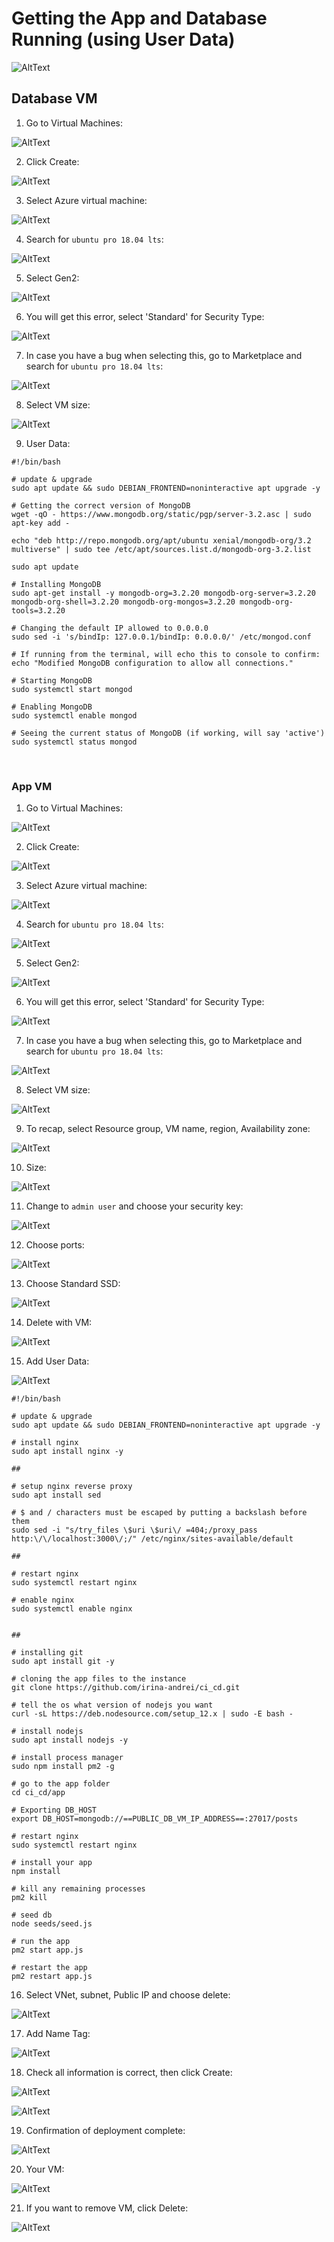 
# Getting the App and Database Running (using User Data)

![AltText](Images/2tier_diagram_azure.png)

## Database VM

1. Go to Virtual Machines:

![AltText](Images/a14.png)

2. Click Create:

![AltText](Images/a15.png)

3. Select Azure virtual machine:

![AltText](Images/a16.png)

4. Search for `ubuntu pro 18.04 lts`:

![AltText](Images/a17.png)

5. Select Gen2:

![AltText](Images/a18.png)

6. You will get this error, select 'Standard' for Security Type:

![AltText](Images/a19.png)

7. In case you have a bug when selecting this, go to Marketplace and search for `ubuntu pro 18.04 lts`:

![AltText](Images/a20_in_case_of_bug.png)

8. Select VM size:

![AltText](Images/a21.png)

9. User Data: 

```shell
#!/bin/bash

# update & upgrade
sudo apt update && sudo DEBIAN_FRONTEND=noninteractive apt upgrade -y

# Getting the correct version of MongoDB
wget -qO - https://www.mongodb.org/static/pgp/server-3.2.asc | sudo apt-key add -

echo "deb http://repo.mongodb.org/apt/ubuntu xenial/mongodb-org/3.2 multiverse" | sudo tee /etc/apt/sources.list.d/mongodb-org-3.2.list

sudo apt update

# Installing MongoDB
sudo apt-get install -y mongodb-org=3.2.20 mongodb-org-server=3.2.20 mongodb-org-shell=3.2.20 mongodb-org-mongos=3.2.20 mongodb-org-tools=3.2.20

# Changing the default IP allowed to 0.0.0.0
sudo sed -i 's/bindIp: 127.0.0.1/bindIp: 0.0.0.0/' /etc/mongod.conf

# If running from the terminal, will echo this to console to confirm:
echo "Modified MongoDB configuration to allow all connections."

# Starting MongoDB
sudo systemctl start mongod

# Enabling MongoDB
sudo systemctl enable mongod

# Seeing the current status of MongoDB (if working, will say 'active')
sudo systemctl status mongod
```

<br>

### App VM

1. Go to Virtual Machines:

![AltText](Images/a14.png)

2. Click Create:

![AltText](Images/a15.png)

3. Select Azure virtual machine:

![AltText](Images/a16.png)

4. Search for `ubuntu pro 18.04 lts`:

![AltText](Images/a17.png)

5. Select Gen2:

![AltText](Images/a18.png)

6. You will get this error, select 'Standard' for Security Type:

![AltText](Images/a19.png)

7. In case you have a bug when selecting this, go to Marketplace and search for `ubuntu pro 18.04 lts`:

![AltText](Images/a20_in_case_of_bug.png)

8. Select VM size:

![AltText](Images/a21.png)

9. To recap, select Resource group, VM name, region, Availability zone:

![AltText](Images/a23.png)

10. Size:

![AltText](Images/a24.png)

11. Change to `admin user` and choose your security key:

![AltText](Images/a25.png)

12. Choose ports: 

![AltText](Images/a26.png)

13. Choose Standard SSD:

![AltText](Images/a27.png)

14. Delete with VM:

![AltText](Images/a27_2.png)

15. Add User Data:

![AltText](Images/a36_user_data.png)

```shell
#!/bin/bash

# update & upgrade
sudo apt update && sudo DEBIAN_FRONTEND=noninteractive apt upgrade -y

# install nginx
sudo apt install nginx -y

##

# setup nginx reverse proxy
sudo apt install sed

# $ and / characters must be escaped by putting a backslash before them
sudo sed -i "s/try_files \$uri \$uri\/ =404;/proxy_pass http:\/\/localhost:3000\/;/" /etc/nginx/sites-available/default

##

# restart nginx 
sudo systemctl restart nginx

# enable nginx
sudo systemctl enable nginx


##

# installing git
sudo apt install git -y

# cloning the app files to the instance
git clone https://github.com/irina-andrei/ci_cd.git

# tell the os what version of nodejs you want
curl -sL https://deb.nodesource.com/setup_12.x | sudo -E bash -

# install nodejs
sudo apt install nodejs -y

# install process manager
sudo npm install pm2 -g

# go to the app folder
cd ci_cd/app

# Exporting DB_HOST
export DB_HOST=mongodb://==PUBLIC_DB_VM_IP_ADDRESS==:27017/posts

# restart nginx
sudo systemctl restart nginx

# install your app
npm install

# kill any remaining processes
pm2 kill

# seed db
node seeds/seed.js

# run the app
pm2 start app.js

# restart the app
pm2 restart app.js
```

16. Select VNet, subnet, Public IP and choose delete:

![AltText](Images/a28.png)

17. Add Name Tag:

![AltText](Images/a30.png)

18. Check all information is correct, then click Create:

![AltText](Images/a31.png)

![AltText](Images/a32.png)

19. Confirmation of deployment complete:

![AltText](Images/a33.png)

20. Your VM:

![AltText](Images/a34.png)

21. If you want to remove VM, click Delete:

![AltText](Images/a35.png)


<br>